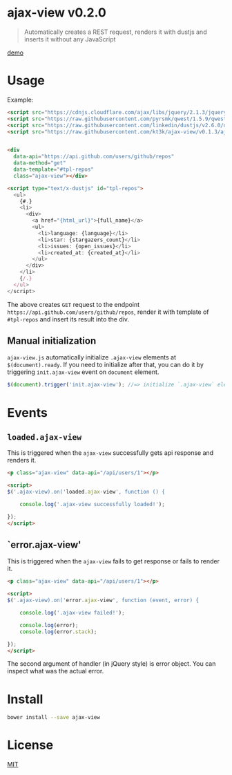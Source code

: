 # ajax-view v0.2.0

> Automatically creates a REST request, renders it with dustjs and inserts it without any JavaScript

[demo](http://kt3k.github.io/ajax-view/example.html)

# Usage

Example:

```html
<script src="https://cdnjs.cloudflare.com/ajax/libs/jquery/2.1.3/jquery.js"></script>
<script src="https://raw.githubusercontent.com/pyrsmk/qwest/1.5.9/qwest.min.js"></script>
<script src="https://raw.githubusercontent.com/linkedin/dustjs/v2.6.0/dist/dust-full.js"></script>
<script src="https://raw.githubusercontent.com/kt3k/ajax-view/v0.1.3/ajax-view.js"></script>


<div
  data-api="https://api.github.com/users/github/repos"
  data-method="get"
  data-template="#tpl-repos"
  class="ajax-view"></div>

<script type="text/x-dustjs" id="tpl-repos">
  <ul>
    {#.}
    <li>
      <div>
        <a href="{html_url}">{full_name}</a>
        <ul>
          <li>language: {language}</li>
          <li>star: {stargazers_count}</li>
          <li>issues: {open_issues}</li>
          <li>created_at: {created_at}</li>
        </ul>
      </div>
    </li>
    {/.}
  </ul>
</script>
```

The above creates `GET` request to the endpoint `https://api.github.com/users/github/repos`, render it with template of `#tpl-repos` and insert its result into the div.


## Manual initialization

`ajax-view.js` automatically initialize `.ajax-view` elements at `$(document).ready`. If you need to initialize after that, you can do it by triggering `init.ajax-view` event on `document` element.

```js
$(document).trigger('init.ajax-view'); //=> initialize `.ajax-view` elements
```

# Events

## `loaded.ajax-view`

This is triggered when the `ajax-view` successfully gets api response and renders it.

```html
<p class="ajax-view" data-api="/api/users/1"></p>

<script>
$('.ajax-view).on('loaded.ajax-view', function () {

    console.log('.ajax-view successfully loaded!');

});
</script>
```

## `error.ajax-view'

This is triggered when the `ajax-view` fails to get response or fails to render it.

```html
<p class="ajax-view" data-api="/api/users/1"></p>

<script>
$('.ajax-view).on('error.ajax-view', function (event, error) {

    console.log('.ajax-view failed!');

    console.log(error);
    console.log(error.stack);

});
</script>
```

The second argument of handler (in jQuery style) is error object. You can inspect what was the actual error.


# Install

```sh
bower install --save ajax-view
```

# License

[MIT](https://github.com/kt3k/ajax-view/blob/master/LICENSE)
